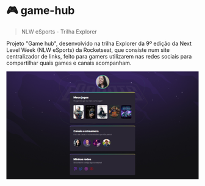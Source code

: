 # 🎮 game-hub

> NLW eSports - Trilha Explorer

Projeto "Game hub", desenvolvido na trilha Explorer da 9º edição da Next Level Week (NLW eSports) da Rocketseat, que consiste num site centralizador de links, feito para gamers utilizarem nas redes sociais para compartilhar quais games e canais acompanham.

![Projeto "Game hub"](./assets/game-hub.png)
